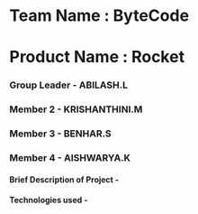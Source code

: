 
# Team Name : ByteCode
# Product Name : Rocket

### Group Leader - ABILASH.L
### Member 2 - KRISHANTHINI.M
### Member 3 - BENHAR.S
### Member 4 - AISHWARYA.K

#### Brief Description of Project - 
#### Technologies used - 
